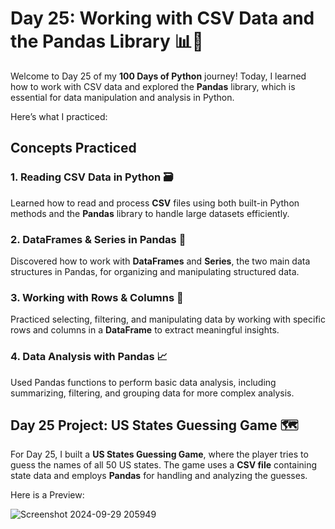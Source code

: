 # Day 25: Working with CSV Data and the Pandas Library 📊🐼

Welcome to Day 25 of my **100 Days of Python** journey! Today, I learned how to work with CSV data and explored the **Pandas** library, which is essential for data manipulation and analysis in Python. 

Here’s what I practiced:

## Concepts Practiced

### 1. Reading CSV Data in Python 🗃️
Learned how to read and process **CSV** files using both built-in Python methods and the **Pandas** library to handle large datasets efficiently.

### 2. DataFrames & Series in Pandas 🧮
Discovered how to work with **DataFrames** and **Series**, the two main data structures in Pandas, for organizing and manipulating structured data.

### 3. Working with Rows & Columns 📝
Practiced selecting, filtering, and manipulating data by working with specific rows and columns in a **DataFrame** to extract meaningful insights.

### 4. Data Analysis with Pandas 📈
Used Pandas functions to perform basic data analysis, including summarizing, filtering, and grouping data for more complex analysis.

## Day 25 Project: US States Guessing Game 🗺️

For Day 25, I built a **US States Guessing Game**, where the player tries to guess the names of all 50 US states. The game uses a **CSV file** containing state data and employs **Pandas** for handling and analyzing the guesses.

Here is a Preview:

![Screenshot 2024-09-29 205949](https://github.com/user-attachments/assets/57814f17-9caf-40ad-a63b-5d37304d18a4)
